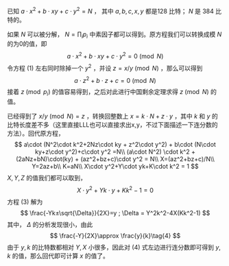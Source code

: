 已知 $a\cdot x^2+b\cdot xy+c\cdot y^2=N$ ， 其中 $a,b,c,x,y$ 都是128 比特； $N$ 是 384 比特的。

如果 $N$ 可以被分解， $N=\prod_{i} p_i$ 中素因子都可以得到。原方程我们可以转换成模 $N$ 的为0的值，即
$$
a\cdot x^2+b\cdot xy+c\cdot y^2 = 0\pmod{N}\tag{1}
$$
令方程 (1) 左右同时除掉一个 $y^2$ ，并设 $z = x/y \pmod{N}$ ，那么可以得到
$$
a\cdot z^2 + b\cdot z + c = 0\pmod{N}\tag{2}
$$
接着 $z \pmod{p_i}$ 的值容易得到，之后对此进行中国剩余定理求得 $z\pmod{N}$ 的值。

已经得到了 $x/y\pmod{N} = z$ ，转换回整数上 $x = k\cdot N+z\cdot y$ ，其中 $k$ 和 $y$ 的比特长度差不多（这里直接LLL也可以直接求出x,y，不过下面描述一下连分数的方法）。回代原方程，
$$
a\cdot (N^2\cdot k^2+2Nz\cdot ky + z^2\cdot y^2) + b\cdot (N\cdot ky+z\cdot y^2)+c\cdot y^2 =N\\
(a\cdot N^2) \cdot k^2 + (2aNz+bN)\cdot(ky) + (az^2+bz+c)\cdot y^2 = N\\
X=(az^2+bz+c)/N\\
Y=2az+b\\
K=aN\\
X\cdot y^2+Y\cdot yk+K\cdot k^2 = 1
$$
$X,Y,Z$ 的值我们都可以取到，
$$
X\cdot y^2+Yk\cdot y+Kk^2-1=0\tag{3}
$$
方程 (3) 解为
$$
\frac{-Yk±\sqrt{\Delta}}{2X}=y ; \Delta = Y^2k^2-4X(Kk^2-1)
$$
其中， $\Delta$ 的分析发现很小，由此
$$
\frac{-Y}{2X}\approx \frac{y}{k}\tag{4}
$$
由于 $y,k$ 的比特数都相对 $Y,X$ 小很多，因此对 (4) 式左边进行连分数即可得到 $y,k$ 的值，那么回代即可计算 $x$ 的值了。

